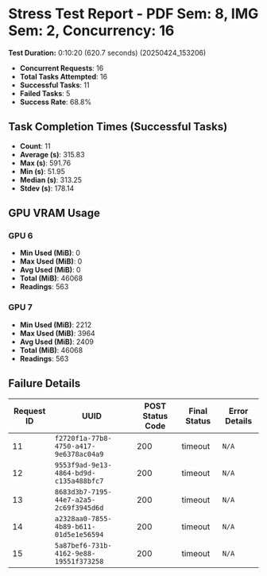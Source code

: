 # Stress Test Report - PDF Sem: 8, IMG Sem: 2, Concurrency: 16

**Test Duration:** 0:10:20 (620.7 seconds) (20250424_153206)

- **Concurrent Requests**: 16
- **Total Tasks Attempted**: 16
- **Successful Tasks**: 11
- **Failed Tasks**: 5
- **Success Rate**: 68.8%

## Task Completion Times (Successful Tasks)

- **Count**: 11
- **Average (s)**: 315.83
- **Max (s)**: 591.76
- **Min (s)**: 51.95
- **Median (s)**: 313.25
- **Stdev (s)**: 178.14

## GPU VRAM Usage

### GPU 6

- **Min Used (MiB)**: 0
- **Max Used (MiB)**: 0
- **Avg Used (MiB)**: 0
- **Total (MiB)**: 46068
- **Readings**: 563

### GPU 7

- **Min Used (MiB)**: 2212
- **Max Used (MiB)**: 3964
- **Avg Used (MiB)**: 2409
- **Total (MiB)**: 46068
- **Readings**: 563


## Failure Details

| Request ID | UUID | POST Status Code | Final Status | Error Details |
|---|---|---|---|---|
| 11 | `f2720f1a-77b8-4750-a417-9e6378ac04a9` | 200 | timeout | `N/A` |
| 12 | `9553f9ad-9e13-4864-bd9d-c135a488bfc7` | 200 | timeout | `N/A` |
| 13 | `8683d3b7-7195-44e7-a2a5-2c69f3945d6d` | 200 | timeout | `N/A` |
| 14 | `a2328aa0-7855-4b89-b611-01d5e1e56594` | 200 | timeout | `N/A` |
| 15 | `5a87bef6-731b-4162-9e88-19551f373258` | 200 | timeout | `N/A` |
